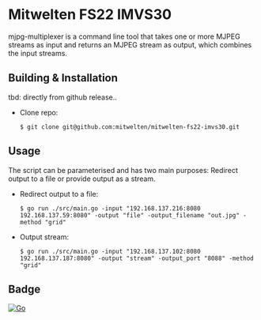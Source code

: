 # Mitwelten FS22 IMVS30
mjpg-multiplexer is a command line tool that takes one or more MJPEG streams as input and returns an MJPEG stream as output, which combines the input streams.

## Building & Installation
tbd: directly from github release..
- Clone repo:
    ```
    $ git clone git@github.com:mitwelten/mitwelten-fs22-imvs30.git
    ```
## Usage

The script can be parameterised and has two main purposes:
Redirect output to a file or provide output as a stream. 

- Redirect output to a file:
    ```
    $ go run ./src/main.go -input "192.168.137.216:8080 192.168.137.59:8080" -output "file" -output_filename "out.jpg" -method "grid"
    ```

- Output stream:
    ```
    $ go run ./src/main.go -input "192.168.137.102:8080 192.168.137.187:8080" -output "stream" -output_port "8088" -method "grid"
    ```

## Badge
[![Go](https://github.com/mitwelten/mitwelten-fs22-imvs30/actions/workflows/go.yml/badge.svg)](https://github.com/mitwelten/mitwelten-fs22-imvs30/actions/workflows/go.yml)
